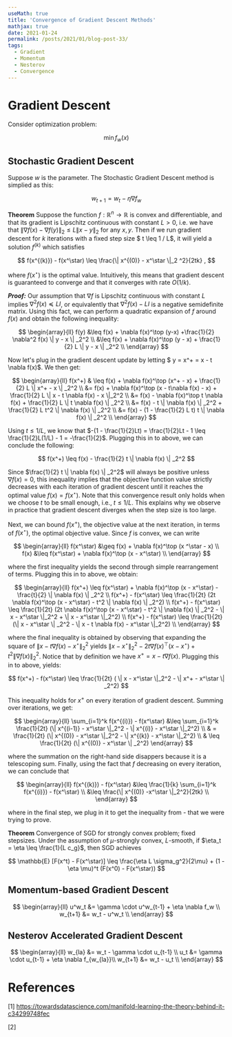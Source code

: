 ```yaml
---
useMath: true
title: 'Convergence of Gradient Descent Methods'
mathjax: true
date: 2021-01-24
permalink: /posts/2021/01/blog-post-33/
tags:
  - Gradient
  - Momentum
  - Nesterov
  - Convergence
---
```


# Gradient Descent

<!-- more -->


Consider optimization problem:

$$
\min f_w(x) 
$$

## Stochastic Gradient Descent

Suppose $w$ is the parameter. The Stochastic Gradient Descent method is simplied as this:

$$
w_{t+1} = w_t - \eta \nabla f_w
$$

**Theorem** Suppose the function $f : \mathbb{R}^n \rightarrow \mathbb{R}$ is convex and differentiable, and that its gradient is Lipschitz continuous with constant $L > 0$, i.e. we have that $\| \nabla f(x) - \nabla f(y) \|_2 \leq L \| x - y \| _2$ for any $x, y$. Then if we run gradient descent for $k$ iterations with a fixed step size $ t \leq 1 / L$, it will yield a solution $f^{(k)}$ which satisfies

$$
f(x^{(k)}) - f(x^\star) \leq \frac{\| x^{(0)} - x^\star \|_2 ^2}{2tk} ,
$$

where $f(x^\star)$ is the optimal value. Intuitively, this means that gradient descent is guaranteed to converge and that it converges with rate $O(1/k)$. 

***Proof:*** Our assumption that $\nabla f$ is Lipschitz continuous with constant $L$ implies $\nabla^2 f(x) \preceq L I$, or equivalently that $\nabla^2 f(x) - LI$ is a negative semidefinite matrix. Using this fact, we can perform a quadratic expansion of $f$ around $f(x)$ and obtain the following inequality: 

$$
\begin{array}{ll}
f(y) &\leq f(x) + \nabla f(x)^\top (y-x) +\frac{1}{2} \nabla^2 f(x) \| y - x \| _2^2 \\
&\leq f(x) + \nabla f(x)^\top (y - x) + \frac{1}{2} L \| y - x \| _2^2 \\
\end{array}
$$

Now let's plug in the gradient descent update by letting $ y = x^+ = x - t \nabla f(x)$. We then get:

$$
\begin{array}{ll}
f(x^+) & \leq f(x) + \nabla f(x)^\top (x^+ - x) + \frac{1}{2} L \| x^+ - x \| _2^2 \\
&= f(x) + \nabla f(x)^\top (x - t\nabla f(x) - x) + \frac{1}{2} L \| x - t \nabla f(x) - x \|_2^2 \\
&= f(x) - \nabla f(x)^\top t \nabla f(x) + \frac{1}{2} L \| t \nabla f(x) \| _2^2 \\ 
&= f(x) - t \| \nabla f(x) \| _2^2 + \frac{1}{2} L t^2 \| \nabla f(x) \| _2^2 \\
&= f(x) - (1 - \frac{1}{2} L t) t \| \nabla f(x) \| _2^2 \\
\end{array}
$$

Using $t \leq 1 / L$, we know that $-(1 - \frac{1}{2}Lt) = \frac{1}{2}Lt - 1 \leq \frac{1}{2}L(1/L) - 1 = -\frac{1}{2}$. Plugging this in to above, we can conclude the following:

$$
f(x^+) \leq f(x) - \frac{1}{2} t \| \nabla f(x) \| _2^2
$$

Since $\frac{1}{2} t \| \nabla f(x) \| _2^2$ will always be positive unless $\nabla f(x) = 0$, this inequality implies that the objective function value strictly decreases with each iteration of gradient descent until it reaches the optimal value $f(x) = f(x^\star)$. Note that this convergence result only holds when we choose $t$ to be small enough, i.e., $t \leq 1 /L$. This explains why we observe in practice that gradient descent diverges when the step size is too large. 

Next, we can bound $f(x^+)$, the objective value at the next iteration, in terms of $f(x^\star)$, the optimal objective value. Since $f$ is convex, we can write 

$$
\begin{array}{ll}
f(x^\star) &\geq f(x) + \nabla f(x)^\top (x ^\star - x) \\
f(x) &\leq f(x^\star) + \nabla f(x)^\top (x  - x^\star) \\
\end{array}
$$

where the first inequality yields the second through simple rearrangement of terms. Plugging this in to above, we obtain:

$$
\begin{array}{ll}
f(x^+) \leq f(x^\star) + \nabla f(x)^\top (x - x^\star) - \frac{t}{2} \| \nabla f(x) \| _2^2 \\ 
f(x^+) - f(x^\star) \leq \frac{1}{2t} (2t \nabla f(x)^\top (x - x^\star) - t^2 \| \nabla f(x) \| _2^2)  \\
f(x^+) - f(x^\star) \leq \frac{1}{2t} (2t \nabla f(x)^\top (x - x^\star) - t^2 \| \nabla f(x) \| _2^2 - \| x - x^\star \|_2^2 + \| x - x^\star \|_2^2) \\
f(x^+) - f(x^\star) \leq \frac{1}{2t} (\| x - x^\star \| _2^2 - \| x - t \nabla f(x) - x^\star \|_2^2) \\
\end{array}
$$

where the final inequality is obtained by observing that expanding the square of $\| x - t \nabla f(x) - x^\star \| _2^2$ yields $\| x - x^\star \|_2^2 - 2t \nabla f(x)^\top (x - x^\star) + t^2 \| \nabla f(x) \|_2^2$. Notice that by definition we have $x^+ = x - t \nabla f(x)$. Plugging this in to above, yields:

$$
f(x^+) - f(x^\star) \leq \frac{1}{2t} ( \| x - x^\star \|_2^2 - \| x^+ - x^\star \| _2^2) 
$$

This inequality holds for $x^+$ on every iteration of gradient descent. Summing over iterations, we get:

$$
\begin{array}{ll}
\sum_{i=1}^k f(x^{(i)}) - f(x^\star) &\leq \sum_{i=1}^k \frac{1}{2t} (\| x^{(i-1)} - x^\star \|_2^2 - \| x^{(i)} - x^\star \|_2^2) \\
& = \frac{1}{2t} (\| x^{(0)} - x^\star \|_2^2 - \| x^{(k)} - x^\star \|_2^2) \\
& \leq \frac{1}{2t} (\| x^{(0)} - x^\star \| _2^2)
\end{array}
$$

where the summation on the right-hand side disappers because it is a telescoping sum. Finally, using the fact that $f$ decreasing on every iteration, we can conclude that 

$$
\begin{array}{ll}
f(x^{(k)}) - f(x^\star) &\leq \frac{1}{k} \sum_{i=1}^k f(x^{(i)}) - f(x^\star) \\
&\leq \frac{\| x^{(0)} -x^\star \|_2^2}{2tk} \\
\end{array}
$$

where in the final step, we plug in it to get the inequality from - that we were trying to prove. 

**Theorem** Convergence of SGD for strongly convex problem; fixed stepsizes. Under the assumption of $\mu$-strongly convex, $L$-smooth, if $\eta_t = \eta \leq \frac{1}{L c_g}$, then SGD achieves 

$$
\mathbb{E} [F(x^t) - F(x^\star)] \leq \frac{\eta L \sigma_g^2}{2\mu} + (1 - \eta \mu)^t (F(x^0) - F(x^\star))  
$$



## Momentum-based Gradient Descent 

$$
\begin{array}{ll}
u^w_t &= \gamma \cdot u^w_{t-1} + \eta \nabla f_w \\
w_{t+1} &= w_t - u^w_t \\
\end{array}
$$


## Nesterov Accelerated Gradient Descent 

$$
\begin{array}{ll}
w_{la} &= w_t - \gamma \cdot u_{t-1} \\
u_t &= \gamma \cdot u_{t-1} + \eta \nabla f_{w_{la}}\\
w_{t+1} &= w_t - u_t \\
\end{array}
$$


# References

<a id="1">[1]</a> 
https://towardsdatascience.com/manifold-learning-the-theory-behind-it-c34299748fec

<a id="2">[2]</a> 



